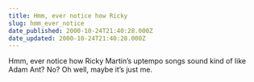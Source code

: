 ```yaml
---
title: Hmm, ever notice how Ricky
slug: hmm_ever_notice
date_published: 2000-10-24T21:40:28.000Z
date_updated: 2000-10-24T21:40:28.000Z
---
```


Hmm, ever notice how Ricky Martin’s uptempo songs sound kind of like Adam Ant? No? Oh well, maybe it’s just me.
